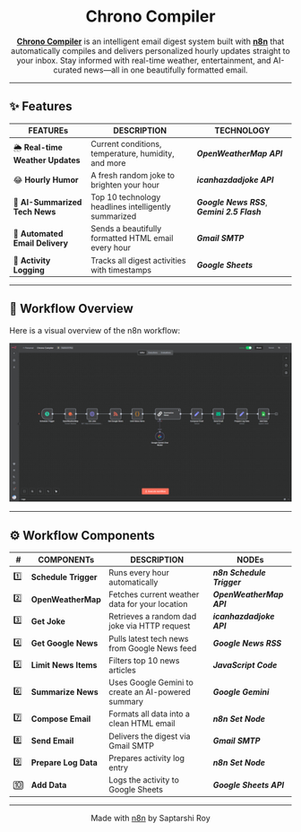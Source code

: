 <h1 align="center"><b>Chrono Compiler</b></h1>

<p align="center">
  <a href="https://github.com/saptarshiroy39/Chrono-Compiler"><b>Chrono Compiler</b></a> is an intelligent email digest system built with <a href="https://n8n.io"><b>n8n</b></a> that automatically compiles and delivers personalized hourly updates straight to your inbox. Stay informed with real-time weather, entertainment, and AI-curated news—all in one beautifully formatted email.
</p>

---

## ✨ Features

| FEATUREs                          | DESCRIPTION                                          | TECHNOLOGY                                    |
|-----------------------------------|------------------------------------------------------|-----------------------------------------------|
| 🌦️ **Real-time Weather Updates** | Current conditions, temperature, humidity, and more  | ***OpenWeatherMap API***                      |
| 😂 **Hourly Humor**              | A fresh random joke to brighten your hour            | ***icanhazdadjoke API***                      |
| 📰 **AI-Summarized Tech News**   | Top 10 technology headlines intelligently summarized | ***Google News RSS***, ***Gemini 2.5 Flash*** |
| 📧 **Automated Email Delivery**  | Sends a beautifully formatted HTML email every hour  | ***Gmail SMTP***                              |
| 📗 **Activity Logging**          | Tracks all digest activities with timestamps         | ***Google Sheets***                           |

---

## 🤖 Workflow Overview

Here is a visual overview of the n8n workflow:

![Chrono Compiler Workflow](workflow-overview.png)

---

## ⚙️ Workflow Components

| #   | COMPONENTs           | DESCRIPTION                                        | NODEs                      |
|-----|----------------------|----------------------------------------------------|----------------------------|
| 1️⃣ | **Schedule Trigger** | Runs every hour automatically                      | ***n8n Schedule Trigger*** |
| 2️⃣ | **OpenWeatherMap**   | Fetches current weather data for your location     | ***OpenWeatherMap API***   |
| 3️⃣ | **Get Joke**         | Retrieves a random dad joke via HTTP request       | ***icanhazdadjoke API***   |
| 4️⃣ | **Get Google News**  | Pulls latest tech news from Google News feed       | ***Google News RSS***      |
| 5️⃣ | **Limit News Items** | Filters top 10 news articles                       | ***JavaScript Code***      |
| 6️⃣ | **Summarize News**   | Uses Google Gemini to create an AI-powered summary | ***Google Gemini***        |
| 7️⃣ | **Compose Email**    | Formats all data into a clean HTML email           | ***n8n Set Node***         |
| 8️⃣ | **Send Email**       | Delivers the digest via Gmail SMTP                 | ***Gmail SMTP***           |
| 9️⃣ | **Prepare Log Data** | Prepares activity log entry                        | ***n8n Set Node***         |
| 🔟 | **Add Data**         | Logs the activity to Google Sheets                 | ***Google Sheets API***    |

---

<p align="center">
  Made with <a href="https://n8n.io">n8n</a> by Saptarshi Roy
</p>